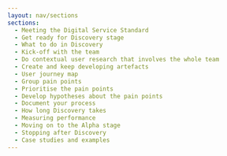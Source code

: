 ```yaml
---
layout: nav/sections
sections:
  - Meeting the Digital Service Standard
  - Get ready for Discovery stage
  - What to do in Discovery
  - Kick-off with the team
  - Do contextual user research that involves the whole team
  - Create and keep developing artefacts
  - User journey map
  - Group pain points
  - Prioritise the pain points
  - Develop hypotheses about the pain points
  - Document your process
  - How long Discovery takes
  - Measuring performance
  - Moving on to the Alpha stage
  - Stopping after Discovery
  - Case studies and examples
---
```

